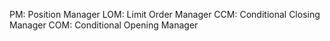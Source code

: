 PM: Position Manager
LOM: Limit Order Manager
CCM: Conditional Closing Manager
COM: Conditional Opening Manager